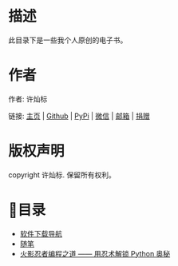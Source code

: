 # 描述

此目录下是一些我个人原创的电子书。

# 作者

作者: 许灿标

链接: [主页](https://lcctoor.com) \| [Github](https://github.com/lcctoor) \| [PyPi](https://pypi.org/user/lcctoor) \| [微信](https://lcctoor.com/cdn/WeChatQRC.jpg) \| [邮箱](mailto:lcctoor@outlook.com) \| [捐赠](https://lcctoor.com/cdn/DonationQRC-0rmb.jpg)

# 版权声明

copyright 许灿标. 保留所有权利。

# 📌目录

* [软件下载导航](软件下载导航.md)
* [随笔](manuscript/README.md)
* [火影忍者编程之道 —— 用忍术解锁 Python 奥秘](ninjacode/README.md)
